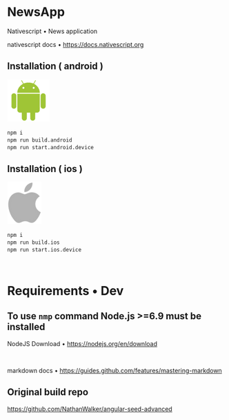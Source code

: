 # NewsApp
Nativescript • News application

nativescript docs • https://docs.nativescript.org

## Installation ( android )

![Android](./docs_src/img/android.png)
```bash
npm i
npm run build.android
npm run start.android.device
```

## Installation ( ios )
![IOS](./docs_src/img/ios.png)
```bash
npm i
npm run build.ios
npm run start.ios.device
```

<br/>

# Requirements • Dev

## To use `nmp` command Node.js >=6.9 must be installed
NodeJS Download • https://nodejs.org/en/download

<br/>

markdown docs • https://guides.github.com/features/mastering-markdown

## Original build repo
https://github.com/NathanWalker/angular-seed-advanced
